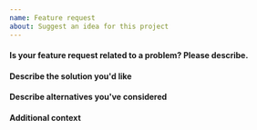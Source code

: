 ```yaml
---
name: Feature request
about: Suggest an idea for this project
---
```


#### Is your feature request related to a problem? Please describe.

#### Describe the solution you'd like

#### Describe alternatives you've considered

#### Additional context

